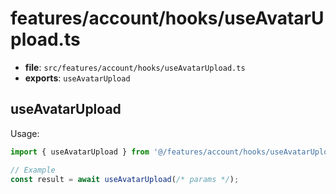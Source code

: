 # features/account/hooks/useAvatarUpload.ts

- **file**: `src/features/account/hooks/useAvatarUpload.ts`
- **exports**: `useAvatarUpload`

## useAvatarUpload

Usage:

```ts
import { useAvatarUpload } from '@/features/account/hooks/useAvatarUpload';

// Example
const result = await useAvatarUpload(/* params */);
```
